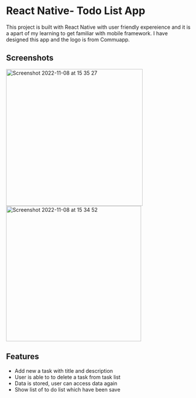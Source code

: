 
# React Native- Todo List App

This project is built with React Native with user friendly expereience and it is a apart of my learning to get familiar with mobile framework. I have designed this app and the logo is from Commuapp. 




## Screenshots


<img width="373" alt="Screenshot 2022-11-08 at 15 35 27" src="https://user-images.githubusercontent.com/98067711/200580210-4c6b0e9a-7a38-4258-9466-70ce6abdecf6.png">

<img width="369" alt="Screenshot 2022-11-08 at 15 34 52" src="https://user-images.githubusercontent.com/98067711/200580937-7877da69-7490-4d91-9d41-4ffe3d39ee4b.png">

## Features

- Add new a task with title and description
- User is able to to delete a task from task list
- Data is stored, user can access data again
- Show list of to do list which have been save


